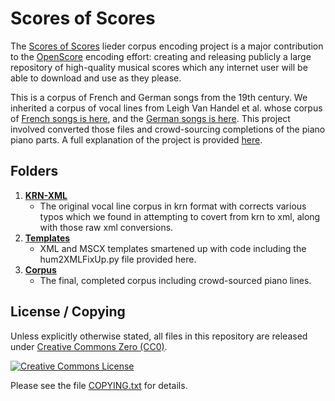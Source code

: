 Scores of Scores
================

[Scores of Scores]: https://fourscoreandmore.org/scores-of-scores/ "Scores of Scores lieder encoding project"

The [Scores of Scores] lieder corpus encoding project is a major contribution to the [OpenScore] encoding effort: creating and releasing publicly a large repository of high-quality musical scores which any internet user will be able to download and use as they please.

[OpenScore]: https://openscore.cc/ "OpenScore - liberating sheet music"

This is a corpus of French and German songs from the 19th century. We inherited a corpus of vocal lines from Leigh Van Handel et al. whose corpus of [French songs is here][LvH French], and the [German songs is here][LvH German]. This project involved converted those files and crowd-sourcing completions of the piano piano parts. A full explanation of the project is provided [here][Scores of Scores].

[LvH French]: https://github.com/leighvh1/19th-century-art-songs-by-French-composers
[LvH German]: https://github.com/leighvh1/19th-century-art-songs-by-German-composers

## Folders

1. __[KRN-XML](1-KRN-XML)__
    - The original vocal line corpus in krn format with corrects various typos which we found in attempting to covert from krn to xml, along with those raw xml conversions.
2. __[Templates](2-Templates)__
    - XML and MSCX templates smartened up with code including the hum2XMLFixUp.py file provided here.
3. __[Corpus](3-Corpus)__
    - The final, completed corpus including crowd-sourced piano lines.

## License / Copying

Unless explicitly otherwise stated,
all files in this repository are released under [Creative Commons Zero (CC0)][CC0].

[![Creative Commons License][CC-BY-image]][CC0]

[CC0]: https://creativecommons.org/publicdomain/zero/1.0/ "Creative Commons Zero Public Domain Dedication (CC0 1.0 Universal)"
[CC-BY-image]: https://licensebuttons.net/l/zero/1.0/88x31.png "CC0"

Please see the file [COPYING.txt] for details.

[COPYING.txt]: COPYING.txt "COPYING.txt - CC0 1.0 Universal"
